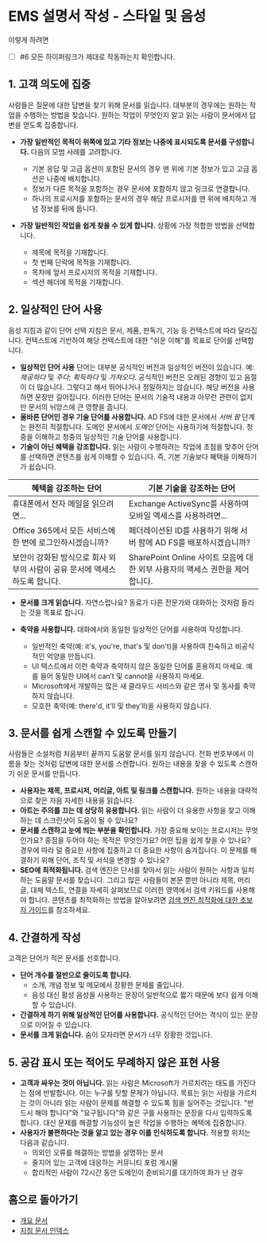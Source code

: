 <properties pageTitle="EMS 설명서 작성 - 스타일 및 음성" description="EMS 설명서 센터에 대한 기술적 내용을 만들 수 있는 스타일 및 음성 정보입니다." metaKeywords="" services="" solutions="" documentationCenter="" authors="v-jocgar" videoId="" scriptId="" manager="robmazz" />

<tags ms.service="contributor-guide" ms.devlang="" ms.topic="article" ms.tgt_pltfrm="" ms.workload="" ms.date="02/24/2016" ms.author="v-jocgar" />

# EMS 설명서 작성 - 스타일 및 음성
이렇게 하려면
- [ ] #6 모든 하이퍼링크가 제대로 작동하는지 확인합니다. 

## 1. 고객 의도에 집중

사람들은 질문에 대한 답변을 찾기 위해 문서를 읽습니다. 대부분의 경우에는 원하는 작업을 수행하는 방법을 찾습니다. 원하는 작업이 무엇인지 알고 읽는 사람이 문서에서 답변을 얻도록 집중합니다.

- **가장 일반적인 목적이 위쪽에 있고 기타 정보는 나중에 표시되도록 문서를 구성합니다.** 다음의 모범 사례를 고려합니다.
    - 기본 응답 및 고급 옵션이 포함된 문서의 경우 맨 위에 기본 정보가 있고 고급 옵션은 나중에 배치합니다.
    - 정보가 다른 목적을 포함하는 경우 문서에 포함하지 않고 링크로 연결합니다.
    - 하나의 프로시저를 포함하는 문서의 경우 해당 프로시저를 맨 위에 배치하고 개념 정보를 뒤에 둡니다.

- **가장 일반적인 작업을 쉽게 찾을 수 있게 합니다.** 상황에 가장 적합한 방법을 선택합니다.
    - 제목에 목적을 기재합니다.
    - 첫 번째 단락에 목적을 기재합니다.
    - 목차에 앞서 프로시저의 목적을 기재합니다.
    - 섹션 헤더에 목적을 기재합니다.

## 2. 일상적인 단어 사용

음성 지침과 같이 단어 선택 지침은 문서, 제품, 판독기, 기능 등 컨텍스트에 따라 달라집니다. 컨텍스트에 기반하여 해당 컨텍스트에 대한 "쉬운 이해"를 목표로 단어를 선택합니다.

- **일상적인 단어 사용** 단어는 대부분 공식적인 버전과 일상적인 버전이 있습니다. 예: *제공하다* 및 *주다*; *획득하다* 및 *가져오다*. 공식적인 버전은 오래된 경향이 있고 음절이 더 많습니다. 그렇다고 해서 뛰어나거나 정밀하지는 않습니다. 해당 버전을 사용하면 문장만 길어집니다. 이러한 단어는 문서의 기술적 내용과 아무런 관련이 없지만 문서의 뉘앙스에 큰 영향을 줍니다.
- **올바른 단어인 경우 기술 단어를 사용합니다.** AD FS에 대한 문서에서 *서버 팜* 단계는 완전히 적절합니다. 도메인 문서에서 *도메인* 단어는 사용하기에 적절합니다. 청중을 이해하고 청중의 일상적인 기술 단어를 사용합니다.
- **기술이 아닌 혜택을 강조합니다.** 읽는 사람이 수행하려는 작업에 초점을 맞추어 단어를 선택하면 콘텐츠를 쉽게 이해할 수 있습니다. 즉, 기본 기술보다 혜택을 이해하기가 쉽습니다.

| 혜택을 강조하는 단어 | 기본 기술을 강조하는 단어 |
|---|---|
| 휴대폰에서 전자 메일을 읽으려면... | Exchange ActiveSync를 사용하여 모바일 액세스를 사용하려면... |
| Office 365에서 모든 서비스에 한 번에 로그인하시겠습니까? | 페더레이션된 ID를 사용하기 위해 서버 팜에 AD FS를 배포하시겠습니까? |
| 보안이 강화된 방식으로 회사 외부의 사람이 공유 문서에 액세스하도록 합니다. | SharePoint Online 사이트 모음에 대한 외부 사용자의 액세스 권한을 제어합니다. |

- **문서를 크게 읽습니다.** 자연스럽나요? 동료가 다른 전문가와 대화하는 것처럼 들리는 것을 목표로 합니다.

- **축약을 사용합니다.** 대화에서와 동일한 일상적인 단어를 사용하여 작성합니다. 
    - 일반적인 축약(예: it's, you're, that's 및 don't)을 사용하여 친숙하고 비공식적인 억양을 만듭니다. 
    - UI 텍스트에서 이런 축약과 축약하지 않은 동일한 단어를 혼용하지 마세요. 예를 들어 동일한 UI에서 can’t 및 cannot을 사용하지 마세요.
    - Microsoft에서 개발하는 많은 새 클라우드 서비스와 같은 명사 및 동사를 축약하지 않습니다.
    - 모호한 축약(예: there'd, it'll 및 they'll)을 사용하지 않습니다.

## 3. 문서를 쉽게 스캔할 수 있도록 만들기

사람들은 소설처럼 처음부터 끝까지 도움말 문서를 읽지 않습니다. 전화 번호부에서 이름을 찾는 것처럼 답변에 대한 문서를 스캔합니다. 원하는 내용을 찾을 수 있도록 스캔하기 쉬운 문서를 만듭니다.

- **사용자는 제목, 프로시저, 머리글, 아트 및 링크를 스캔합니다.** 원하는 내용을 대략적으로 찾은 자음 자세한 내용을 읽습니다.
- **아트는 주의를 끄는 데 상당히 유용합니다.** 읽는 사람이 더 유용한 사항을 찾고 이해하는 데 스크린샷이 도움이 될 수 있나요?
- **문서를 스캔하고 눈에 띄는 부분을 확인합니다.** 가장 중요해 보이는 프로시저는 무엇인가요? 중점을 두어야 하는 목적은 무엇인가요? 어떤 팁을 쉽게 찾을 수 있나요? 경우에 따라 덜 중요한 사항에 집중하고 더 중요한 사항이 숨겨집니다. 이 문제를 해결하기 위해 단어, 조직 및 서식을 변경할 수 있나요?
- **SEO에 최적화됩니다.** 검색 엔진은 단서를 찾아서 읽는 사람이 원하는 사항과 일치하는 도움말 문서를 찾습니다. 그리고 많은 사람들이 본문 뿐만 아니라 제목, 머리글, 대체 텍스트, 연결을 자세히 살펴보므로 이러한 영역에서 검색 키워드를 사용해야 합니다. 콘텐츠를 최적화하는 방법을 알아보려면 [검색 엔진 최적화에 대한 초보자 가이드](https://moz.com/beginners-guide-to-seo)를 참조하세요.

## 4. 간결하게 작성

고객은 단어가 적은 문서를 선호합니다.

- **단어 개수를 절반으로 줄이도록 합니다.**
    - 소개, 개념 정보 및 메모에서 장황한 문체를 줄입니다.
    - 음성 대신 활성 음성을 사용하는 문장이 일반적으로 짧기 때문에 보다 쉽게 이해할 수 있습니다.
- **간결하게 하기 위해 일상적인 단어를 사용합니다.** 공식적인 단어는 격식이 있는 문장으로 이어질 수 있습니다.
- **문서를 크게 읽습니다.** 숨이 모자라면 문서가 너무 장황한 것입니다.

## 5. 공감 표시 또는 적어도 무례하지 않은 표현 사용

- **고객과 싸우는 것이 아닙니다.** 읽는 사람은 Microsoft가 가르치려는 태도를 가진다는 점에 반발합니다. 이는 누구를 탓할 문제가 아닙니다. 목표는 읽는 사람을 가르치는 것이 아니라 읽는 사람이 문제를 해결할 수 있도록 힘을 실어주는 것입니다. "반드시 해야 합니다"와 "요구됩니다"와 같은 구를 사용하는 문장을 다시 입력하도록 합니다. 대신 문제를 해결할 가능성이 높은 작업을 수행하는 혜택에 집중합니다.
- **사용자가 불편하다는 것을 알고 있는 경우 이를 인식하도록 합니다.** 적용할 위치는 다음과 같습니다.
    - 의외인 오류를 해결하는 방법을 설명하는 문서
    - 줄지어 있는 고객에 대응하는 커뮤니티 포럼 게시물
    - 합리적인 사람이 72시간 동안 도메인이 준비되기를 대기하여 화가 난 경우

## 홈으로 돌아가기

- [개요 문서](./../README.md)
- [지침 문서 인덱스](./contributor-guide-index.md)



<!--HONumber=Mar16_HO1-->


